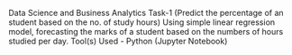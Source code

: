 Data Science and Business Analytics Task-1 (Predict the percentage of an student based on the no. of study hours) 
Using simple linear regression model, forecasting the marks of a student based on the numbers of hours studied per day. 
Tool(s) Used - Python (Jupyter Notebook)
